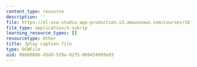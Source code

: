 ```yaml
---
content_type: resource
description: ''
file: https://ol-ocw-studio-app-production.s3.amazonaws.com/courses/18-03sc-differential-equations-fall-2011/0668080bd5dd529a82f5069454999a93_BwIZ0VzKEDg.vtt
file_type: application/x-subrip
learning_resource_types: []
resourcetype: Other
title: 3play caption file
type: OCWFile
uid: 0668080b-d5dd-529a-82f5-069454999a93
---
```


